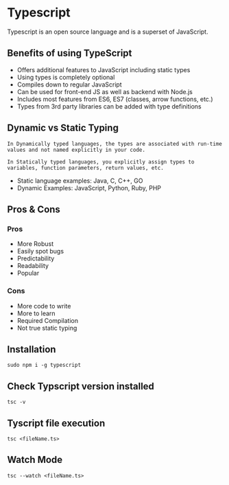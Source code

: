 # Typescript

Typescript is an open source language and is a superset of JavaScript.

## Benefits of using TypeScript

- Offers additional features to JavaScript including static types
- Using types is completely optional
- Compiles down to regular JavaScript
- Can be used for front-end JS as well as backend with Node.js
- Includes most features from ES6, ES7 (classes, arrow functions, etc.)
- Types from 3rd party libraries can be added with type definitions

## Dynamic vs Static Typing

```
In Dynamically typed languages, the types are associated with run-time values and not named explicitly in your code.
```

```
In Statically typed languages, you explicitly assign types to variables, function parameters, return values, etc.
```

- Static language examples: Java, C, C++, GO
- Dynamic Examples: JavaScript, Python, Ruby, PHP

## Pros & Cons

### Pros

- More Robust
- Easily spot bugs
- Predictability
- Readability
- Popular

### Cons

- More code to write
- More to learn
- Required Compilation
- Not true static typing

## Installation

```
sudo npm i -g typescript
```

## Check Typscript version installed

```
tsc -v
```

## Tyscript file execution

```
tsc <fileName.ts>
```

## Watch Mode

```
tsc --watch <fileName.ts>
```
